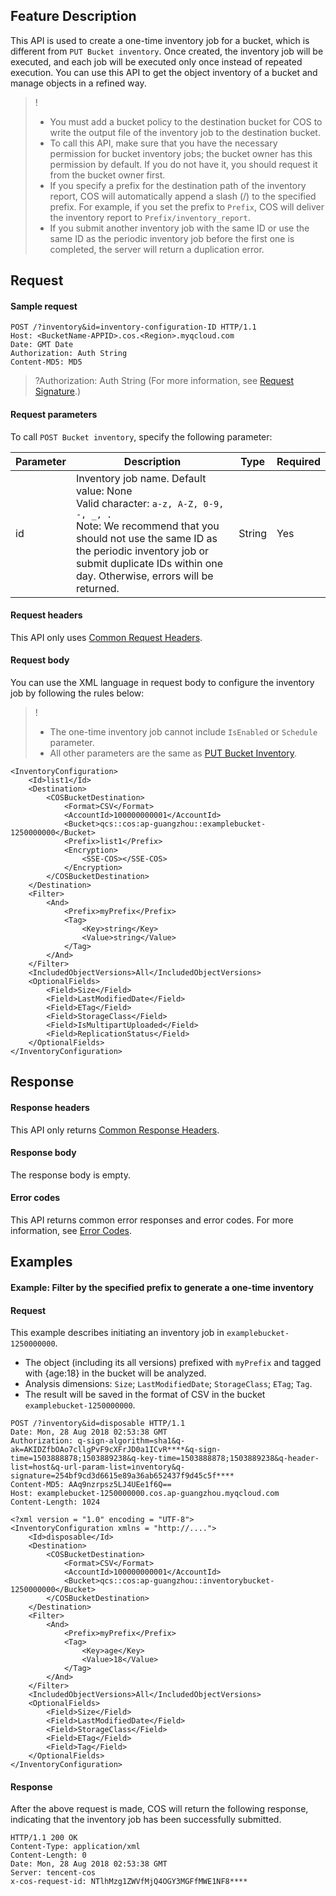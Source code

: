 ## Feature Description

This API is used to create a one-time inventory job for a bucket, which is different from `PUT Bucket inventory`. Once created, the inventory job will be executed, and each job will be executed only once instead of repeated execution. You can use this API to get the object inventory of a bucket and manage objects in a refined way.

> !
> - You must add a bucket policy to the destination bucket for COS to write the output file of the inventory job to the destination bucket.
> - To call this API, make sure that you have the necessary permission for bucket inventory jobs; the bucket owner has this permission by default. If you do not have it, you should request it from the bucket owner first.  
> - If you specify a prefix for the destination path of the inventory report, COS will automatically append a slash (/) to the specified prefix. For example, if you set the prefix to `Prefix`, COS will deliver the inventory report to `Prefix/inventory_report`.
> - If you submit another inventory job with the same ID or use the same ID as the periodic inventory job before the first one is completed, the server will return a duplication error.
>

## Request

#### Sample request

```plaintext
POST /?inventory&id=inventory-configuration-ID HTTP/1.1
Host: <BucketName-APPID>.cos.<Region>.myqcloud.com
Date: GMT Date
Authorization: Auth String
Content-MD5: MD5
```

>?Authorization: Auth String (For more information, see [Request Signature](https://intl.cloud.tencent.com/document/product/436/7778).)
>

#### Request parameters

To call `POST Bucket inventory`, specify the following parameter:

| Parameter | Description | Type |Required |
| ---- | ------------------------------------------------------------ | ------ | -------- |
| id   | Inventory job name. Default value: None<br>Valid character: `a-z, A-Z, 0-9, -, _, .`<br>Note: We recommend that you should not use the same ID as the periodic inventory job or submit duplicate IDs within one day. Otherwise, errors will be returned. | String | Yes       |

#### Request headers

This API only uses [Common Request Headers](https://intl.cloud.tencent.com/document/product/436/7728).


#### Request body

You can use the XML language in request body to configure the inventory job by following the rules below:

>!
>- The one-time inventory job cannot include `IsEnabled` or `Schedule` parameter.
>- All other parameters are the same as [PUT Bucket Inventory](https://intl.cloud.tencent.com/document/product/436/30625).  
>

  

```plaintext
<InventoryConfiguration>
    <Id>list1</Id>
    <Destination>
        <COSBucketDestination>
            <Format>CSV</Format>
            <AccountId>100000000001</AccountId>
            <Bucket>qcs::cos:ap-guangzhou::examplebucket-1250000000</Bucket>
            <Prefix>list1</Prefix>
            <Encryption>
                <SSE-COS></SSE-COS>
            </Encryption>
        </COSBucketDestination>
    </Destination>
    <Filter>
    	<And>
        	<Prefix>myPrefix</Prefix>
            <Tag>
                <Key>string</Key>
                <Value>string</Value>
            </Tag>
        </And>
    </Filter>
    <IncludedObjectVersions>All</IncludedObjectVersions>
    <OptionalFields>
        <Field>Size</Field>
        <Field>LastModifiedDate</Field>
        <Field>ETag</Field>
        <Field>StorageClass</Field>
        <Field>IsMultipartUploaded</Field>
        <Field>ReplicationStatus</Field>
	</OptionalFields>
</InventoryConfiguration>
```



## Response

#### Response headers

This API only returns [Common Response Headers](https://intl.cloud.tencent.com/document/product/436/7729).

#### Response body

The response body is empty.

#### Error codes

This API returns common error responses and error codes. For more information, see [Error Codes](https://intl.cloud.tencent.com/document/product/436/7730).

## Examples

#### Example: Filter by the specified prefix to generate a one-time inventory

#### Request

This example describes initiating an inventory job in `examplebucket-1250000000`.

- The object (including its all versions) prefixed with `myPrefix` and tagged with {age:18} in the bucket will be analyzed.
- Analysis dimensions: `Size`; `LastModifiedDate`; `StorageClass`; `ETag`; `Tag`.
- The result will be saved in the format of CSV in the bucket `examplebucket-1250000000`.

```plaintext
POST /?inventory&id=disposable HTTP/1.1
Date: Mon, 28 Aug 2018 02:53:38 GMT
Authorization: q-sign-algorithm=sha1&q-ak=AKIDZfbOAo7cllgPvF9cXFrJD0a1ICvR****&q-sign-time=1503888878;1503889238&q-key-time=1503888878;1503889238&q-header-list=host&q-url-param-list=inventory&q-signature=254bf9cd3d6615e89a36ab652437f9d45c5f****
Content-MD5: AAq9nzrpsz5LJ4UEe1f6Q==
Host: examplebucket-1250000000.cos.ap-guangzhou.myqcloud.com
Content-Length: 1024

<?xml version = "1.0" encoding = "UTF-8">
<InventoryConfiguration xmlns = "http://....">
    <Id>disposable</Id>
    <Destination>
        <COSBucketDestination>
            <Format>CSV</Format>
            <AccountId>100000000001</AccountId>
            <Bucket>qcs::cos:ap-guangzhou::inventorybucket-1250000000</Bucket>
        </COSBucketDestination>
    </Destination>
    <Filter>
    	<And>
        	<Prefix>myPrefix</Prefix>
            <Tag>
                <Key>age</Key>
                <Value>18</Value>
            </Tag>
        </And>
    </Filter>
    <IncludedObjectVersions>All</IncludedObjectVersions>
    <OptionalFields>
        <Field>Size</Field>
        <Field>LastModifiedDate</Field>
        <Field>StorageClass</Field>
        <Field>ETag</Field>
        <Field>Tag</Field>
	</OptionalFields>
</InventoryConfiguration>
```

#### Response

After the above request is made, COS will return the following response, indicating that the inventory job has been successfully submitted.

```plaintext
HTTP/1.1 200 OK
Content-Type: application/xml
Content-Length: 0
Date: Mon, 28 Aug 2018 02:53:38 GMT
Server: tencent-cos
x-cos-request-id: NTlhMzg1ZWVfMjQ4OGY3MGFfMWE1NF8****
```
